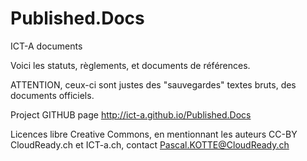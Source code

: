 Published.Docs
==============

ICT-A documents

Voici les statuts, règlements, et documents de références.

ATTENTION, ceux-ci sont justes des "sauvegardes" textes bruts, des documents officiels.

Project GITHUB page
http://ict-a.github.io/Published.Docs

Licences libre Creative Commons, en mentionnant les auteurs CC-BY CloudReady.ch et ICT-a.ch, contact Pascal.KOTTE@CloudReady.ch
